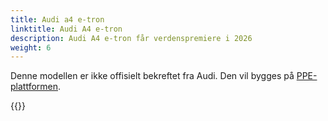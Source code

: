 ```yaml
---
title: Audi a4 e-tron
linktitle: Audi A4 e-tron
description: Audi A4 e-tron får verdenspremiere i 2026
weight: 6
---
```


Denne modellen er ikke offisielt bekreftet fra Audi. Den vil bygges på [PPE-plattformen](/technology/bev-platforms/ppe/).

{{<children description="true" />}}
